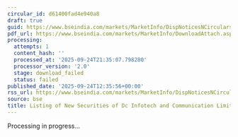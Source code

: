 ```yaml
---
circular_id: d61400fad4e940a8
draft: true
guid: https://www.bseindia.com/markets/MarketInfo/DispNoticesNCirculars.aspx?Noticeid={BC5E6D6A-6C0D-4FB0-A64E-C311C6364367}&noticeno=20250924-38&dt=09/24/2025&icount=38&totcount=75&flag=0
pdf_url: https://www.bseindia.com/markets/MarketInfo/DownloadAttach.aspx?id=20250924-38&attachedId=
processing:
  attempts: 1
  content_hash: ''
  processed_at: '2025-09-24T21:35:07.798280'
  processor_version: '2.0'
  stage: download_failed
  status: failed
published_date: '2025-09-24T12:35:56+00:00'
rss_url: https://www.bseindia.com/markets/MarketInfo/DispNoticesNCirculars.aspx?Noticeid={BC5E6D6A-6C0D-4FB0-A64E-C311C6364367}&noticeno=20250924-38&dt=09/24/2025&icount=38&totcount=75&flag=0
source: bse
title: Listing of New Securities of Dc Infotech and Communication Limited
---
```


Processing in progress...
